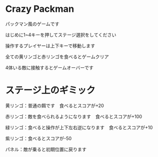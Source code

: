 # Crazy Packman
パックマン風のゲームです

はじめに1~4キーを押してステージ選択をしてください

操作するプレイヤーは上下キーで移動します

全ての黄リンゴと赤リンゴを食べるとゲームクリア

4体いる敵に接触するとゲームオーバーです

# ステージ上のギミック
黄リンゴ：普通の餌です　食べるとスコアが+20

赤リンゴ：敵を食べられるようになります　食べるとスコアが+100

緑リンゴ：食べると操作が上下左右逆になります　食べるとスコアが+10

紫リンゴ：食べるとスコアが-50

パネル：敵が乗ると初期位置に戻ります
